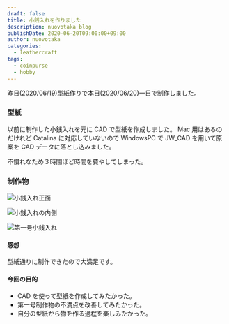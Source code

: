 ```yaml
---
draft: false
title: 小銭入れを作りました
description: nuovotaka blog
publishDate: 2020-06-20T09:00:00+09:00
author: nuovotaka
categories:
  - leathercraft
tags:
  - coinpurse
  - hobby
---
```


昨日(2020/06/19)型紙作りで本日(2020/06/20)一日で制作しました。

### 型紙

以前に制作した小銭入れを元に CAD で型紙を作成しました。
Mac 用はあるのだけれど Catalina に対応していないので WindowsPC で JW_CAD を用いて原案を
CAD データに落とし込みました。

不慣れなため３時間ほど時間を費やしてしまった。

### 制作物

![小銭入れ正面](/images/20200620_coinpurse-1.jpeg)

![小銭入れの内側](/images/20200620_coinpurse-2.jpeg)

![第一号小銭入れ](/images/20200620_coinpurse-3.jpeg)

#### 感想

型紙通りに制作できたので大満足です。

#### 今回の目的

- CAD を使って型紙を作成してみたかった。
- 第一号制作物の不満点を改善してみたかった。
- 自分の型紙から物を作る過程を楽しみたかった。
